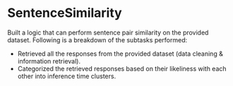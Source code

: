 # SentenceSimilarity
Built a logic that can perform sentence pair similarity on the provided dataset. 
Following is a breakdown of the subtasks performed:
- Retrieved all the responses from the provided dataset (data cleaning & information retrieval).
- Categorized the retrieved responses based on their likeliness with each other into inference time clusters.
